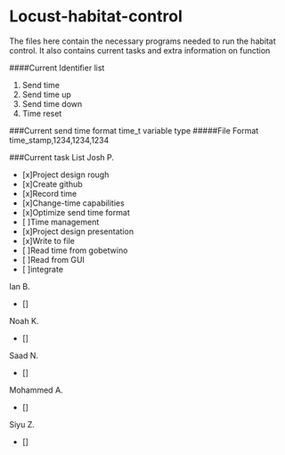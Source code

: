 # Locust-habitat-control
The files here contain the necessary programs needed to run the habitat control.
It also contains current tasks and extra information on function

####Current Identifier list
1. Send time
2. Send time up
3. Send time down
4. Time reset

###Current send time format
time_t variable type
#####File Format
time_stamp,1234,1234,1234

###Current task List
Josh P.
- [x]Project design rough
- [x]Create github
- [x]Record time
- [x]Change-time capabilities
- [x]Optimize send time format
- [ ]Time management
- [x]Project design presentation
- [x]Write to file
- [ ]Read time from gobetwino
- [ ]Read from GUI
- [ ]integrate

Ian B.
- []

Noah K.
- []

Saad N.
- []

Mohammed A.
- []

Siyu Z.
- []
